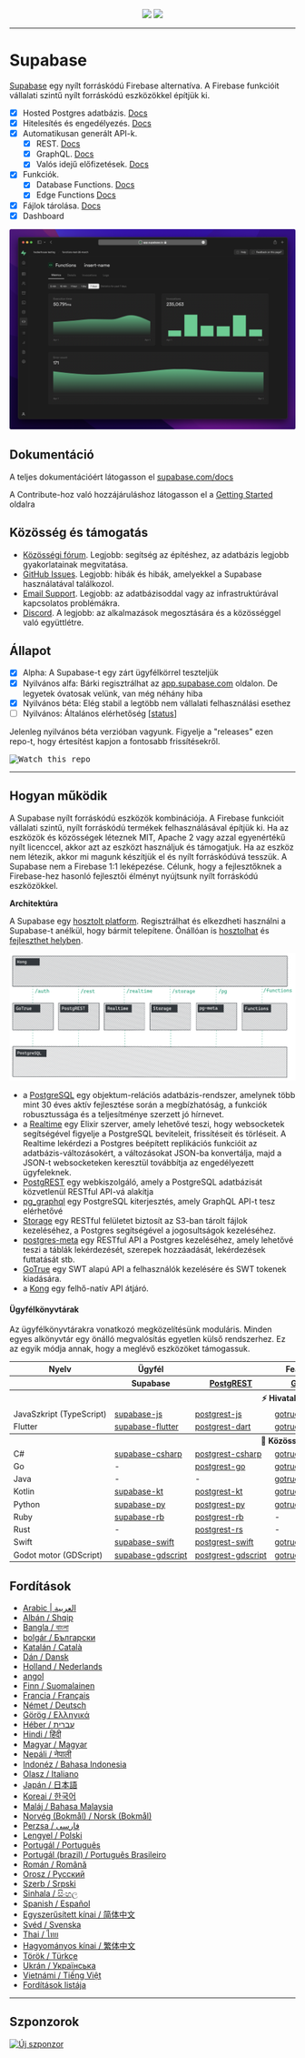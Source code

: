 <p align="center">
<img src="https://user-images.githubusercontent.com/8291514/213727234-cda046d6-28c6-491a-b284-b86c5cede25d.png#gh-light-mode-only">
<img src="https://user-images.githubusercontent.com/8291514/213727225-56186826-bee8-43b5-9b15-86e839d89393.png#gh-dark-mode-only">
</p>

---

# Supabase

[Supabase](https://supabase.com) egy nyílt forráskódú Firebase alternatíva. A Firebase funkcióit vállalati szintű nyílt forráskódú eszközökkel építjük ki.

- [x] Hosted Postgres adatbázis. [Docs](https://supabase.com/docs/guides/database)
- [x] Hitelesítés és engedélyezés. [Docs](https://supabase.com/docs/guides/auth)
- [x] Automatikusan generált API-k.
  - [x] REST. [Docs](https://supabase.com/docs/guides/database/api#rest-api)
  - [x] GraphQL. [Docs](https://supabase.com/docs/guides/database/api#graphql-api)
  - [x] Valós idejű előfizetések. [Docs](https://supabase.com/docs/guides/database/api#realtime-api)
- [x] Funkciók.
  - [x] Database Functions. [Docs](https://supabase.com/docs/guides/database/functions)
  - [x] Edge Functions [Docs](https://supabase.com/docs/guides/functions)
- [x] Fájlok tárolása. [Docs](https://supabase.com/docs/guides/storage)
- [x] Dashboard

![Supabase Dashboard](https://raw.githubusercontent.com/supabase/supabase/master/apps/www/public/images/github/supabase-dashboard.png)

## Dokumentáció

A teljes dokumentációért látogasson el [supabase.com/docs](https://supabase.com/docs)

A Contribute-hoz való hozzájáruláshoz látogasson el a [Getting Started](./DEVELOPERS.md) oldalra

## Közösség és támogatás

- [Közösségi fórum](https://github.com/supabase/supabase/discussions). Legjobb: segítség az építéshez, az adatbázis legjobb gyakorlatainak megvitatása.
- [GitHub Issues](https://github.com/supabase/supabase/issues). Legjobb: hibák és hibák, amelyekkel a Supabase használatával találkozol.
- [Email Support](https://supabase.com/docs/support#business-support). Legjobb: az adatbázisoddal vagy az infrastruktúrával kapcsolatos problémákra.
- [Discord](https://discord.supabase.com). A legjobb: az alkalmazások megosztására és a közösséggel való együttlétre.

## Állapot

- [x] Alpha: A Supabase-t egy zárt ügyfélkörrel teszteljük
- [x] Nyilvános alfa: Bárki regisztrálhat az [app.supabase.com](https://app.supabase.com) oldalon. De legyetek óvatosak velünk, van még néhány hiba
- [x] Nyilvános béta: Elég stabil a legtöbb nem vállalati felhasználási esethez
- [ ] Nyilvános: Általános elérhetőség [[status](https://supabase.com/docs/guides/getting-started/features#feature-status)]

Jelenleg nyilvános béta verzióban vagyunk. Figyelje a "releases" ezen repo-t, hogy értesítést kapjon a fontosabb frissítésekről.

<kbd><img src="https://raw.githubusercontent.com/supabase/supabase/d5f7f413ab356dc1a92075cb3cee4e40a957d5b1/web/static/watch-repo.gif" alt="Watch this repo"/></kbd>

---

## Hogyan működik

A Supabase nyílt forráskódú eszközök kombinációja. A Firebase funkcióit vállalati szintű, nyílt forráskódú termékek felhasználásával építjük ki. Ha az eszközök és közösségek léteznek MIT, Apache 2 vagy azzal egyenértékű nyílt licenccel, akkor azt az eszközt használjuk és támogatjuk. Ha az eszköz nem létezik, akkor mi magunk készítjük el és nyílt forráskódúvá tesszük. A Supabase nem a Firebase 1:1 leképezése. Célunk, hogy a fejlesztőknek a Firebase-hez hasonló fejlesztői élményt nyújtsunk nyílt forráskódú eszközökkel.

**Architektúra**

A Supabase egy [hosztolt platform](https://app.supabase.com). Regisztrálhat és elkezdheti használni a Supabase-t anélkül, hogy bármit telepítene.
Önállóan is [hosztolhat](https://supabase.com/docs/guides/hosting/overview) és [fejleszthet helyben](https://supabase.com/docs/guides/local-development).

![Architektúra](https://github.com/supabase/supabase/blob/master/apps/docs/public/img/supabase-architecture.png)

- a [PostgreSQL](https://www.postgresql.org/) egy objektum-relációs adatbázis-rendszer, amelynek több mint 30 éves aktív fejlesztése során a megbízhatóság, a funkciók robusztussága és a teljesítménye szerzett jó hírnevet.
- a [Realtime](https://github.com/supabase/realtime) egy Elixir szerver, amely lehetővé teszi, hogy websocketek segítségével figyelje a PostgreSQL beviteleit, frissítéseit és törléseit. A Realtime lekérdezi a Postgres beépített replikációs funkcióit az adatbázis-változásokért, a változásokat JSON-ba konvertálja, majd a JSON-t websocketeken keresztül továbbítja az engedélyezett ügyfeleknek.
- [PostgREST](http://postgrest.org/) egy webkiszolgáló, amely a PostgreSQL adatbázisát közvetlenül RESTful API-vá alakítja
- [pg_graphql](http://github.com/supabase/pg_graphql/) egy PostgreSQL kiterjesztés, amely GraphQL API-t tesz elérhetővé
- [Storage](https://github.com/supabase/storage-api) egy RESTful felületet biztosít az S3-ban tárolt fájlok kezeléséhez, a Postgres segítségével a jogosultságok kezeléséhez.
- [postgres-meta](https://github.com/supabase/postgres-meta) egy RESTful API a Postgres kezeléséhez, amely lehetővé teszi a táblák lekérdezését, szerepek hozzáadását, lekérdezések futtatását stb.
- [GoTrue](https://github.com/netlify/gotrue) egy SWT alapú API a felhasználók kezelésére és SWT tokenek kiadására.
- a [Kong](https://github.com/Kong/kong) egy felhő-natív API átjáró.

#### Ügyfélkönyvtárak

Az ügyfélkönyvtárakra vonatkozó megközelítésünk moduláris. Minden egyes alkönyvtár egy önálló megvalósítás egyetlen külső rendszerhez. Ez az egyik módja annak, hogy a meglévő eszközöket támogassuk.

<table style="table-layout:fixed; white-space: nowrap;">
  <tr>
    <th>Nyelv</th>
    <th>Ügyfél</th>
    <th colspan="5">Feature-kliensek (a Supabase klienssel együtt)</th>
  </tr>
  <tr>
    <th></th>
    <th>Supabase</th>
    <th><a href="https://github.com/postgrest/postgrest" target="_blank" rel="noopener noreferrer">PostgREST</a></th>
    <th><a href="https://github.com/supabase/gotrue" target="_blank" rel="noopener noreferrer">GoTrue</a></th>
    <th><a href="https://github.com/supabase/realtime" target="_blank" rel="noopener noreferrer">Valós idejű</a></th>
    <th><a href="https://github.com/supabase/storage-api" target="_blank" rel="noopener noreferrer">Tárolás</a></th>
    <th>Funkciók</th>
  </tr>
  <!-- TEMPLATE FOR NEW ROW -->
  <!-- START ROW
  <tr>
    <td>lang</td>
    <td><a href="https://github.com/supabase-community/supabase-lang" target="_blank" rel="noopener noreferrer">supabase-lang</a></td>
    <td><a href="https://github.com/supabase-community/postgrest-lang" target="_blank" rel="noopener noreferrer">postgrest-lang</a></td>
    <td><a href="https://github.com/supabase-community/gotrue-lang" target="_blank" rel="noopener noreferrer">gotrue-lang</a></td>
    <td><a href="https://github.com/supabase-community/realtime-lang" target="_blank" rel="noopener noreferrer">realtime-lang</a></td>
    <td><a href="https://github.com/supabase-community/storage-lang" target="_blank" rel="noopener noreferrer">storage-lang</a></td>
  </tr>
  END ROW -->
  <th colspan="7">⚡️ Hivatalos ⚡️</th>
  <tr>
    <td><keep>Java</keep>Szkript (TypeScript)</td>
    <td><a href="https://github.com/supabase/supabase-js" target="_blank" rel="noopener noreferrer">supabase-js</a></td>
    <td><a href="https://github.com/supabase/postgrest-js" target="_blank" rel="noopener noreferrer">postgrest-js</a></td>
    <td><a href="https://github.com/supabase/gotrue-js" target="_blank" rel="noopener noreferrer">gotrue-js</a></td>
    <td><a href="https://github.com/supabase/realtime-js" target="_blank" rel="noopener noreferrer">realtime-js</a></td>
    <td><a href="https://github.com/supabase/storage-js" target="_blank" rel="noopener noreferrer">storage-js</a></td>
    <td><a href="https://github.com/supabase/functions-js" target="_blank" rel="noopener noreferrer">functions-js</a></td>
  </tr>
    <tr>
    <td><keep>Flutter</keep></td>
    <td><a href="https://github.com/supabase/supabase-flutter" target="_blank" rel="noopener noreferrer">supabase-flutter</a></td>
    <td><a href="https://github.com/supabase/postgrest-dart" target="_blank" rel="noopener noreferrer">postgrest-dart</a></td>
    <td><a href="https://github.com/supabase/gotrue-dart" target="_blank" rel="noopener noreferrer">gotrue-dart</a></td>
    <td><a href="https://github.com/supabase/realtime-dart" target="_blank" rel="noopener noreferrer">realtime-dart</a></td>
    <td><a href="https://github.com/supabase/storage-dart" target="_blank" rel="noopener noreferrer">storage-dart</a></td>
    <td><a href="https://github.com/supabase/functions-dart" target="_blank" rel="noopener noreferrer">functions-dart</a></td>
  </tr>
  <th colspan="7">💚 Közösség 💚</th>
  <tr>
    <td>C#</td>
    <td><a href="https://github.com/supabase-community/supabase-csharp" target="_blank" rel="noopener noreferrer">supabase-csharp</a></td>
    <td><a href="https://github.com/supabase-community/postgrest-csharp" target="_blank" rel="noopener noreferrer">postgrest-csharp</a></td>
    <td><a href="https://github.com/supabase-community/gotrue-csharp" target="_blank" rel="noopener noreferrer">gotrue-csharp</a></td>
    <td><a href="https://github.com/supabase-community/realtime-csharp" target="_blank" rel="noopener noreferrer">realtime-csharp</a></td>
    <td><a href="https://github.com/supabase-community/storage-csharp" target="_blank" rel="noopener noreferrer">storage-csharp</a></td>
    <td><a href="https://github.com/supabase-community/functions-csharp" target="_blank" rel="noopener noreferrer">functions-csharp</a></td>
  </tr>
  <tr>
    <td>Go</td>
    <td>-</td>
    <td><a href="https://github.com/supabase-community/postgrest-go" target="_blank" rel="noopener noreferrer">postgrest-go</a></td>
    <td><a href="https://github.com/supabase-community/gotrue-go" target="_blank" rel="noopener noreferrer">gotrue-go</a></td>
    <td>-</td>
    <td><a href="https://github.com/supabase-community/storage-go" target="_blank" rel="noopener noreferrer">storage-go</a></td>
    <td><a href="https://github.com/supabase-community/functions-go" target="_blank" rel="noopener noreferrer">functions-go</a></td>
  </tr>
  <tr>
    <td><keep>Java</keep></td>
    <td>-</td>
    <td>-</td>
    <td><a href="https://github.com/supabase-community/gotrue-java" target="_blank" rel="noopener noreferrer">gotrue-java</a></td>
    <td>-</td>
    <td><a href="https://github.com/supabase-community/storage-java" target="_blank" rel="noopener noreferrer">storage-java</a></td>
    <td>-</td>
  </tr>
  <tr>
    <td>Kotlin</td>
    <td><a href="https://github.com/supabase-community/supabase-kt" target="_blank" rel="noopener noreferrer">supabase-kt</a></td>
    <td><a href="https://github.com/supabase-community/supabase-kt/tree/master/Postgrest" target="_blank" rel="noopener noreferrer">postgrest-kt</a></td>
    <td><a href="https://github.com/supabase-community/supabase-kt/tree/master/GoTrue" target="_blank" rel="noopener noreferrer">gotrue-kt</a></td>
    <td><a href="https://github.com/supabase-community/supabase-kt/tree/master/Realtime" target="_blank" rel="noopener noreferrer">realtime-kt</a></td>
    <td><a href="https://github.com/supabase-community/supabase-kt/tree/master/Storage" target="_blank" rel="noopener noreferrer">storage-kt</a></td>
    <td><a href="https://github.com/supabase-community/supabase-kt/tree/master/Functions" target="_blank" rel="noopener noreferrer">functions-kt</a></td>
  </tr>
  <tr>
    <td><keep>Python</keep></td>
    <td><a href="https://github.com/supabase-community/supabase-py" target="_blank" rel="noopener noreferrer">supabase-py</a></td>
    <td><a href="https://github.com/supabase-community/postgrest-py" target="_blank" rel="noopener noreferrer">postgrest-py</a></td>
    <td><a href="https://github.com/supabase-community/gotrue-py" target="_blank" rel="noopener noreferrer">gotrue-py</a></td>
    <td><a href="https://github.com/supabase-community/realtime-py" target="_blank" rel="noopener noreferrer">realtime-py</a></td>
    <td><a href="https://github.com/supabase-community/storage-py" target="_blank" rel="noopener noreferrer">storage-py</a></td>
    <td><a href="https://github.com/supabase-community/functions-py" target="_blank" rel="noopener noreferrer">functions-py</a></td>
  </tr>
  <tr>
    <td><keep>Ruby</keep></td>
    <td><a href="https://github.com/supabase-community/supabase-rb" target="_blank" rel="noopener noreferrer">supabase-rb</a></td>
    <td><a href="https://github.com/supabase-community/postgrest-rb" target="_blank" rel="noopener noreferrer">postgrest-rb</a></td>
    <td>-</td>
    <td>-</td>
    <td>-</td>
    <td>-</td>
  </tr>
  <tr>
    <td><keep>Rust</keep></td>
    <td>-</td>
    <td><a href="https://github.com/supabase-community/postgrest-rs" target="_blank" rel="noopener noreferrer">postgrest-rs</a></td>
    <td>-</td>
    <td>-</td>
    <td>-</td>
    <td>-</td>
  </tr>
  <tr>
    <td><keep>Swift</keep></td>
    <td><a href="https://github.com/supabase-community/supabase-swift" target="_blank" rel="noopener noreferrer">supabase-swift</a></td>
    <td><a href="https://github.com/supabase-community/postgrest-swift" target="_blank" rel="noopener noreferrer">postgrest-swift</a></td>
    <td><a href="https://github.com/supabase-community/gotrue-swift" target="_blank" rel="noopener noreferrer">gotrue-swift</a></td>
    <td><a href="https://github.com/supabase-community/realtime-swift" target="_blank" rel="noopener noreferrer">realtime-swift</a></td>
    <td><a href="https://github.com/supabase-community/storage-swift" target="_blank" rel="noopener noreferrer">storage-swift</a></td>
    <td><a href="https://github.com/supabase-community/functions-swift" target="_blank" rel="noopener noreferrer">functions-swift</a></td>
  </tr>
  <tr>
    <td>Godot motor (GDScript)</td>
    <td><a href="https://github.com/supabase-community/godot-engine.supabase" target="_blank" rel="noopener noreferrer">supabase-gdscript</a></td>
    <td><a href="https://github.com/supabase-community/postgrest-gdscript" target="_blank" rel="noopener noreferrer">postgrest-gdscript</a></td>
    <td><a href="https://github.com/supabase-community/gotrue-gdscript" target="_blank" rel="noopener noreferrer">gotrue-gdscript</a></td>
    <td><a href="https://github.com/supabase-community/realtime-gdscript" target="_blank" rel="noopener noreferrer">realtime-gdscript</a></td>
    <td><a href="https://github.com/supabase-community/storage-gdscript" target="_blank" rel="noopener noreferrer">storage-gdscript</a></td>
    <td><a href="https://github.com/supabase-community/functions-gdscript" target="_blank" rel="noopener noreferrer">functions-gdscript</a></td>
  </tr>
</table>

<!--- Remove this list if you're translating to another language, it's hard to keep updated across multiple files-->
<!--- Keep only the link to the list of translation files-->

## Fordítások

- [Arabic | العربية](/i18n/README.ar.md)
- [Albán / Shqip](/i18n/README.sq.md)
- [Bangla / বাংলা](/i18n/README.bn.md)
- [bolgár / Български](/i18n/README.bg.md)
- [Katalán / Català](/i18n/README.ca.md)
- [Dán / Dansk](/i18n/README.da.md)
- [Holland / Nederlands](/i18n/README.nl.md)
- [angol](https://github.com/supabase/supabase)
- [Finn / Suomalainen](/i18n/README.fi.md)
- [Francia / Français](/i18n/README.fr.md)
- [Német / Deutsch](/i18n/README.de.md)
- [Görög / Ελληνικά](/i18n/README.gr.md)
- [Héber / עברית](/i18n/README.he.md)
- [Hindi / हिंदी](/i18n/README.hi.md)
- [Magyar / Magyar](/i18n/README.hu.md)
- [Nepáli / नेपाली](/i18n/README.ne.md)
- [Indonéz / Bahasa Indonesia](/i18n/README.id.md)
- [Olasz / Italiano](/i18n/README.it.md)
- [Japán / 日本語](/i18n/README.jp.md)
- [Koreai / 한국어](/i18n/README.ko.md)
- [Maláj / Bahasa Malaysia](/i18n/README.ms.md)
- [Norvég (Bokmål) / Norsk (Bokmål)](/i18n/README.nb-no.md)
- [Perzsa / فارسی](/i18n/README.fa.md)
- [Lengyel / Polski](/i18n/README.pl.md)
- [Portugál / Português](/i18n/README.pt.md)
- [Portugál (brazil) / Português Brasileiro](/i18n/README.pt-br.md)
- [Román / Română](/i18n/README.ro.md)
- [Orosz / Pусский](/i18n/README.ru.md)
- [Szerb / Srpski](/i18n/README.sr.md)
- [Sinhala / සිංහල](/i18n/README.si.md)
- [Spanish / Español](/i18n/README.es.md)
- [Egyszerűsített kínai / 简体中文](/i18n/README.zh-cn.md)
- [Svéd / Svenska](/i18n/README.sv.md)
- [Thai / ไทย](/i18n/README.th.md)
- [Hagyományos kínai / 繁体中文](/i18n/README.zh-tw.md)
- [Török / Türkçe](/i18n/README.tr.md)
- [Ukrán / Українська](/i18n/README.uk.md)
- [Vietnámi / Tiếng Việt](/i18n/README.vi-vn.md)
- [Fordítások listája](/i18n/languages.md) <!--- Keep only this -->

---

## Szponzorok

[![Új szponzor](https://user-images.githubusercontent.com/10214025/90518111-e74bbb00-e198-11ea-8f88-c9e3c1aa4b5b.png)](https://github.com/sponsors/supabase)
